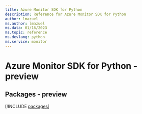 ```yaml
---
title: Azure Monitor SDK for Python
description: Reference for Azure Monitor SDK for Python
author: lmazuel
ms.author: lmazuel
ms.data: 01/16/2023
ms.topic: reference
ms.devlang: python
ms.service: monitor
---
```

# Azure Monitor SDK for Python - preview
## Packages - preview
[!INCLUDE [packages](monitor-index.md)]